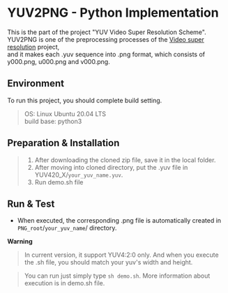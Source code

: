 # YUV2PNG - Python Implementation
This is the part of the project "YUV Video Super Resolution Scheme".   
YUV2PNG is one of the preprocessing processes of the [ Video super resolution](https://github.com/Hyunmin-jasper-Cho/VideoSuperResolution) project,  
and it makes each .yuv sequence into .png format, which consists of y000.png, u000.png and v000.png. 

## Environment 
To run this project, you should complete build setting. 
> OS: Linux Ubuntu 20.04 LTS  
> build base: python3

## Preparation & Installation
> 1. After downloading the cloned zip file, save it in the local folder.
> 2. After moving into cloned directory, put the .yuv file in YUV420_X/`your_yuv_name.yuv`.  
> 3. Run demo.sh file

## Run & Test
- When executed, the corresponding .png file is automatically created in `PNG_root`/`your_yuv_name`/ directory.  

**Warning**
> In current version, it support YUV4:2:0 only. 
> And when you execute the .sh file, you should match your yuv's width and height. 

> You can run just simply type `sh demo.sh`. 
> More information about execution is in demo.sh file. 
